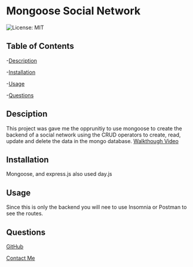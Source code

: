  # Mongoose Social Network  
  ![License: MIT](https://img.shields.io/badge/License-MIT-yellow.svg)
  

 ## Table of Contents
 
  -[Description](#Description)
 
  -[Installation](#Installation)
 
  -[Usage](#Usage)

  -[Questions](#Questions)


  ## Desciption
 This project was gave me the opprunitiy to use mongoose to create the backend of a social network using the CRUD operators to create, read, update and delete the data in the mongo database.
[Walkthough Video](https://user-images.githubusercontent.com/90412072/222876867-5dd886d1-6f06-4d2e-b295-01c9f787c3b6.webm)
 
 ## Installation 
Mongoose, and express.js also used day.js
 
 ## Usage 
 Since this is only the backend you will nee to use Insomnia or Postman to see the routes. 


  ## Questions 
 
  [GitHub](stamperM)

  [Contact Me](mailto:melissagillen3@gmail.com)
